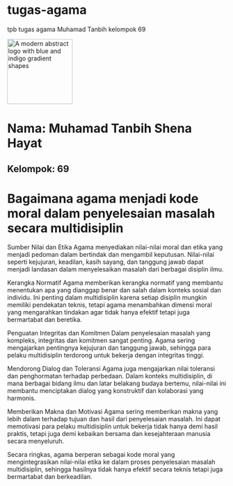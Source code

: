 # tugas-agama
tpb tugas agama Muhamad Tanbih kelompok 69
<html lang="en">
 <head>
  <meta charset="utf-8"/>
  <meta content="width=device-width, initial-scale=1" name="viewport"/>
  
  <link href="https://cdnjs.cloudflare.com/ajax/libs/font-awesome/5.15.3/css/all.min.css" rel="stylesheet"/>
  <link href="https://fonts.googleapis.com/css2?family=Poppins:wght@600&amp;display=swap" rel="stylesheet"/>

 </head>
 <body class="bg-gradient-to-br from-blue-600 to-indigo-700 min-h-screen flex items-center justify-center px-6">
  <div class="bg-white bg-opacity-20 backdrop-blur-md rounded-xl shadow-lg max-w-md w-full p-10 text-center">
   <img alt="A modern abstract logo with blue and indigo gradient shapes" class="mx-auto mb-8 rounded-full shadow-lg" height="150" src="https://storage.googleapis.com/a1aa/image/e58056fa-9cd7-4cf9-9331-2731f4a5316f.jpg" width="150"/>
   <h1 class="text-white text-4xl font-extrabold mb-4">
    Nama: Muhamad Tanbih Shena Hayat
   </h1>
   <h2 class="text-white text-2xl font-semibold">
    Kelompok: 69
   </h2>
  </div>
 </body>
</html>
<!DOCTYPE html>
<html lang="en">
<head>
    <meta charset="UTF-8">
    <meta name="viewport" content="width=device-width, initial-scale=1.0">
  
</head>
<body>
    <h1>Bagaimana agama menjadi kode moral dalam penyelesaian masalah secara multidisiplin</h1>

</body>
    <p>Sumber Nilai dan Etika
Agama menyediakan nilai-nilai moral dan etika yang menjadi pedoman dalam bertindak dan mengambil keputusan. Nilai-nilai seperti kejujuran, keadilan, kasih sayang, dan tanggung jawab dapat menjadi landasan dalam menyelesaikan masalah dari berbagai disiplin ilmu.

Kerangka Normatif
Agama memberikan kerangka normatif yang membantu menentukan apa yang dianggap benar dan salah dalam konteks sosial dan individu. Ini penting dalam multidisiplin karena setiap disiplin mungkin memiliki pendekatan teknis, tetapi agama menambahkan dimensi moral yang mengarahkan tindakan agar tidak hanya efektif tetapi juga bermartabat dan beretika.

Penguatan Integritas dan Komitmen
Dalam penyelesaian masalah yang kompleks, integritas dan komitmen sangat penting. Agama sering mengajarkan pentingnya kejujuran dan tanggung jawab, sehingga para pelaku multidisiplin terdorong untuk bekerja dengan integritas tinggi.

Mendorong Dialog dan Toleransi
Agama juga mengajarkan nilai toleransi dan penghormatan terhadap perbedaan. Dalam konteks multidisiplin, di mana berbagai bidang ilmu dan latar belakang budaya bertemu, nilai-nilai ini membantu menciptakan dialog yang konstruktif dan kolaborasi yang harmonis.

Memberikan Makna dan Motivasi
Agama sering memberikan makna yang lebih dalam terhadap tujuan dan hasil dari penyelesaian masalah. Ini dapat memotivasi para pelaku multidisiplin untuk bekerja tidak hanya demi hasil praktis, tetapi juga demi kebaikan bersama dan kesejahteraan manusia secara menyeluruh.

Secara ringkas, agama berperan sebagai kode moral yang mengintegrasikan nilai-nilai etika ke dalam proses penyelesaian masalah multidisiplin, sehingga hasilnya tidak hanya efektif secara teknis tetapi juga bermartabat dan berkeadilan.</p>
</html>
